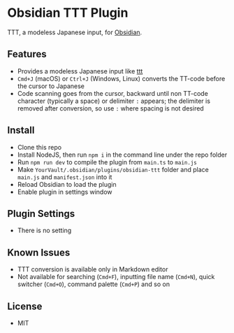 # Obsidian TTT Plugin

TTT, a modeless Japanese input, for [Obsidian](https://obsidian.md/).

## Features

- Provides a modeless Japanese input like [ttt](https://github.com/yoyuse/ttt)
- `Cmd+J` (macOS) or `Ctrl+J` (Windows, Linux) converts the TT-code before the cursor to Japanese
- Code scanning goes from the cursor, backward until non TT-code character (typically a space) or delimiter `:` appears; the delimiter is removed after conversion, so use `:` where spacing is not desired

## Install

- Clone this repo
- Install NodeJS, then run `npm i` in the command line under the repo folder
- Run `npm run dev` to compile the plugin from `main.ts` to `main.js`
- Make `YourVault/.obsidian/plugins/obsidian-ttt` folder and place `main.js` and `manifest.json` into it
- Reload Obsidian to load the plugin
- Enable plugin in settings window

## Plugin Settings

- There is no setting

## Known Issues

- TTT conversion is available only in Markdown editor
- Not available for searching (`Cmd+F`), inputting file name (`Cmd+N`), quick switcher (`Cmd+O`), command palette (`Cmd+P`) and so on

## License

- MIT
